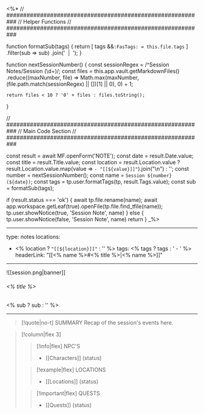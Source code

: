 <%*
// ###########################################################
//                        Helper Functions
// ###########################################################

function formatSub(tags) {
	return [
		tags &&`:FasTags: = this.file.tags`
	]
  	.filter(sub => sub)
  	.join('&nbsp;&nbsp;|&nbsp;&nbsp;');
}

function nextSessionNumber() {
	const sessionRegex = /^Session Notes\/Session (\d+)/;
	const files = this.app.vault.getMarkdownFiles()
    	.reduce((maxNumber, file) => Math.max(maxNumber, (file.path.match(sessionRegex) || [])[1] || 0), 0) + 1;

  	return files < 10 ? '0' + files : files.toString();
}

// ###########################################################
//                        Main Code Section
// ###########################################################

const result = await MF.openForm('NOTE');
const date = result.Date.value;
const title = result.Title.value;
const location = result.Location.value ? result.Location.value.map(value => `- "[[${value}]]"`).join("\n") : '';
const number = nextSessionNumber();
const name = `Session ${number} (${date})`;
const tags = tp.user.formatTags(tp, result.Tags.value);
const sub = formatSub(tags);

if (result.status === 'ok') {
    await tp.file.rename(name);
    await app.workspace.getLeaf(true).openFile(tp.file.find_tfile(name));
    tp.user.showNotice(true, 'Session Note', name)
} else {
    tp.user.showNotice(false, 'Session Note', name)
    return
}
_%>

---
type: notes
locations:
- <% location ? `"[[${location}]]"` : '' %>
tags:
<% tags ? tags : ' - ' %>
headerLink: "[[<% name %>#<% title %>|<% name %>]]"
---

![[session.png|banner]]
###### <% title %>
<span class="sub2"><% sub ? sub : '' %></span>
___

> [!quote|no-t] SUMMARY
> Recap of the session's events here.


> [!column|flex 3]
>>[!info|flex] NPC'S
>> - [[Characters]] (status)
>
>>[!example|flex] LOCATIONS
>> - [[Locations]] (status)
>
>>[!important|flex] QUESTS
>> - [[Quests]] (status)
